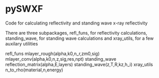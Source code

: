 # pySWXF 

Code for calculating reflectivity and standing wave x-ray reflectivity

There are three subpackages, refl_funs, for reflectivity calculations, standing_wave, for standing 
wave calculations and xray_utils, for a few auxilary utilities

refl_funs
	mlayer_rough(alpha,k0,n_r,zm0,sig)
	mlayer_conv(alpha,k0,n,z,sig,res,npt)
standing_wave
	reflection_matrix(alpha,E,layers)
	standing_wave(z,T,R,kz,h_i)
xray_utils 
	n_to_rho(material,n,energy)

